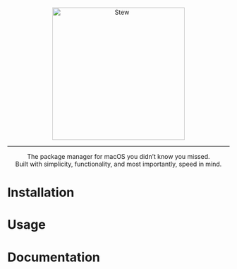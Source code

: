 <p align="center">
  <br />
  <img src="https://raw.githubusercontent.com/stewproject/branding/main/logos/rounded/rounded.svg" alt="Stew" width="300" height="300">
  <hr />
</p>
<p align="center">
  The package manager for macOS you didn’t know you missed. <br />
  Built with simplicity, functionality, and most importantly, speed in mind.
</p>

# Installation

# Usage

# Documentation
